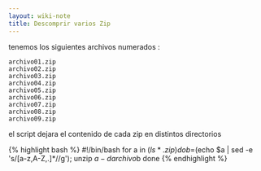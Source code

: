 ```yaml
---
layout: wiki-note
title: Descomprir varios Zip
---
```


tenemos los siguientes archivos numerados :

	archivo01.zip
	archivo02.zip
	archivo03.zip
	archivo04.zip
	archivo05.zip
	archivo06.zip
	archivo07.zip
	archivo08.zip
	archivo09.zip

el script dejara el contenido de cada zip en distintos directorios

{% highlight bash %}
#!/bin/bash
for a in $(ls *.zip)
do
b=$(echo $a |  sed -e 's/[a-z,A-Z,.]*//g');
unzip $a -d archivo$b
done
{% endhighlight %}
